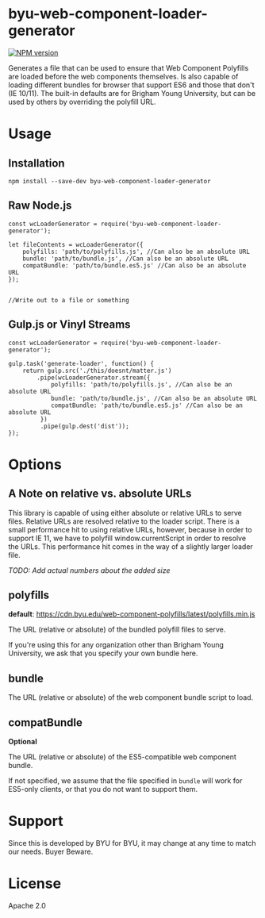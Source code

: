 # byu-web-component-loader-generator

[![NPM version][npm-image]][npm-url]

Generates a file that can be used to ensure that Web Component Polyfills
are loaded before the web components themselves.  Is also capable of
loading different bundles for browser that support ES6 and those that
don't (IE 10/11).  The built-in defaults are for Brigham Young University,
but can be used by others by overriding the polyfill URL.

# Usage

## Installation

```
npm install --save-dev byu-web-component-loader-generator
```

## Raw Node.js

```
const wcLoaderGenerator = require('byu-web-component-loader-generator');

let fileContents = wcLoaderGenerator({
    polyfills: 'path/to/polyfills.js', //Can also be an absolute URL
    bundle: 'path/to/bundle.js', //Can also be an absolute URL
    compatBundle: 'path/to/bundle.es5.js' //Can also be an absolute URL
});


//Write out to a file or something
```

## Gulp.js or Vinyl Streams

```
const wcLoaderGenerator = require('byu-web-component-loader-generator');

gulp.task('generate-loader', function() {
    return gulp.src('./this/doesnt/matter.js')
        .pipe(wcLoaderGenerator.stream({
            polyfills: 'path/to/polyfills.js', //Can also be an absolute URL
            bundle: 'path/to/bundle.js', //Can also be an absolute URL
            compatBundle: 'path/to/bundle.es5.js' //Can also be an absolute URL
         })
         .pipe(gulp.dest('dist'));
});
```

# Options

## A Note on relative vs. absolute URLs

This library is capable of using either absolute or relative URLs to serve
files. Relative URLs are resolved relative to the loader script.
There is a small performance hit to using relative URLs, however,
because in order to support IE 11, we have to polyfill window.currentScript
in order to resolve the URLs.  This performance hit comes in the way of
a slightly larger loader file.

*TODO: Add actual numbers about the added size*

## polyfills

**default**: https://cdn.byu.edu/web-component-polyfills/latest/polyfills.min.js

The URL (relative or absolute) of the bundled polyfill files to serve.

If you're using this for any organization other than Brigham Young University,
we ask that you specify your own bundle here.

## bundle

The URL (relative or absolute) of the web component bundle script to
load.

## compatBundle

**Optional**

The URL (relative or absolute) of the ES5-compatible web component bundle.

If not specified, we assume that the file specified in `bundle` will work
for ES5-only clients, or that you do not want to support them.

# Support

Since this is developed by BYU for BYU, it may change at any time to
match our needs. Buyer Beware.

# License

Apache 2.0

[npm-url]: https://www.npmjs.com/package/byu-web-component-loader-generator
[npm-image]: https://img.shields.io/npm/v/byu-web-component-loader-generator.svg
